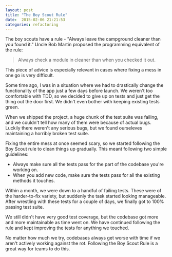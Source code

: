 ```yaml
---
layout: post
title: "The Boy Scout Rule"
date:  2015-02-06 21:21:53
categories: refactoring
---
```


The boy scouts have a rule -
"Always leave the campground cleaner than you found it."
Uncle Bob Martin proposed
the programming equivalent of the rule:

> Always check a module in cleaner than when you checked it out.

This piece of advice is especially relevant
in cases where fixing a mess in one go is very difficult.

Some time ago,
I was in a situation where
we had to drastically change the functionality of the app
just a few days before launch.
We weren't too comfortable with TDD,
so we decided to give up on tests
and just get the thing out the door first.
We didn't even bother with keeping existing tests green.

When we shipped the project,
a huge chunk of the test suite was failing,
and we couldn't tell how many of them were because of actual bugs.
Luckily there weren't any serious bugs,
but we found ourseleves
maintaining a horribly broken test suite.

Fixing the entire mess at once seemed scary,
so we started following the Boy Scout rule to clean things up gradually.
This meant following two simple guidelines:

* Always make sure all the tests pass
  for the part of the codebase you're working on.
* When you add new code,
  make sure the tests pass
  for all the existing methods it touches.

Within a month, we were down to a handful of failing tests.
These were of the harder-to-fix variety,
but suddenly the task started looking manageable.
After wrestling with these tests
for a couple of days,
we finally got to 100% passing test suite.

We still didn't have very good test coverage,
but the codebase got more and more
maintainable as time went on.
We have continued following the rule
and kept improving the tests for anything we touched.

No matter how much we try,
codebases always get worse with time
if we aren't actively working against the rot.
Following the Boy Scout Rule is a great way
for teams to do this.

